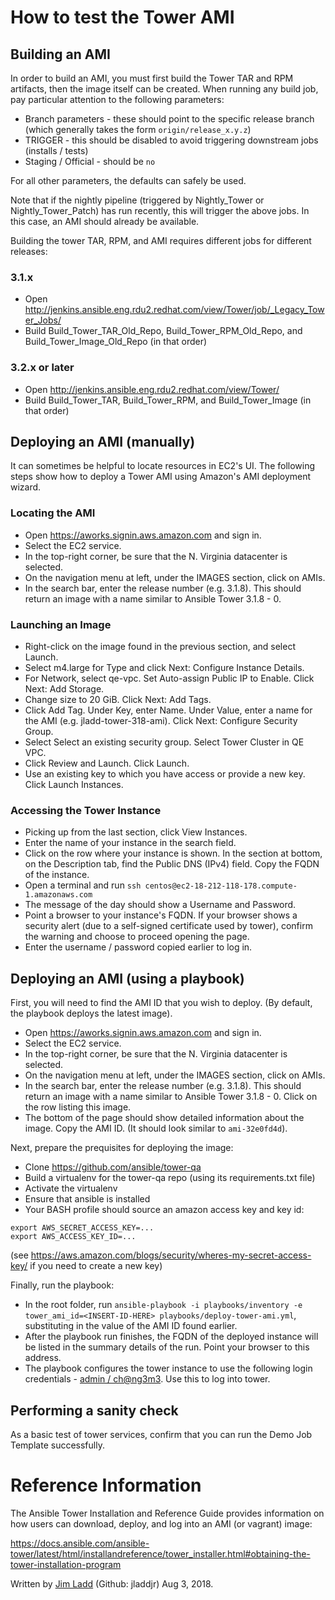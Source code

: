 # How to test the Tower AMI

## Building an AMI

In order to build an AMI, you must first build the Tower TAR and RPM artifacts, then the image itself can be created. When running any build job, pay particular attention to the following parameters:

* Branch parameters - these should point to the specific release branch (which generally takes the form `origin/release_x.y.z`)
* TRIGGER - this should be disabled to avoid triggering downstream jobs (installs / tests)
* Staging / Official - should be `no`

For all other parameters, the defaults can safely be used.

Note that if the nightly pipeline (triggered by Nightly_Tower or Nightly_Tower_Patch) has run recently, this will trigger the above jobs. In this case, an AMI should already be available.

Building the tower TAR, RPM, and AMI requires different jobs for different releases:

### 3.1.x

* Open http://jenkins.ansible.eng.rdu2.redhat.com/view/Tower/job/_Legacy_Tower_Jobs/
* Build Build_Tower_TAR_Old_Repo, Build_Tower_RPM_Old_Repo, and Build_Tower_Image_Old_Repo (in that order)

### 3.2.x or later

* Open http://jenkins.ansible.eng.rdu2.redhat.com/view/Tower/
* Build Build_Tower_TAR, Build_Tower_RPM, and Build_Tower_Image (in that order)

## Deploying an AMI (manually)

It can sometimes be helpful to locate resources in EC2's UI. The following steps show how to deploy a Tower AMI using Amazon's AMI deployment wizard.

### Locating the AMI

* Open https://aworks.signin.aws.amazon.com and sign in.
* Select the EC2 service.
* In the top-right corner, be sure that the N. Virginia datacenter is selected.
* On the navigation menu at left, under the IMAGES section, click on AMIs.
* In the search bar, enter the release number (e.g. 3.1.8). This should return an image with a name similar to Ansible Tower 3.1.8 - 0.

### Launching an Image
* Right-click on the image found in the previous section, and select Launch.
* Select m4.large for Type and click Next: Configure Instance Details.
* For Network, select qe-vpc. Set Auto-assign Public IP to Enable. Click Next: Add Storage.
* Change size to 20 GiB. Click Next: Add Tags.
* Click Add Tag. Under Key, enter Name. Under Value, enter a name for the AMI (e.g. jladd-tower-318-ami). Click Next: Configure Security Group.
* Select Select an existing security group. Select Tower Cluster in QE VPC.
* Click Review and Launch. Click Launch.
* Use an existing key to which you have access or provide a new key. Click Launch Instances.

### Accessing the Tower Instance
* Picking up from the last section, click View Instances.
* Enter the name of your instance in the search field.
* Click on the row where your instance is shown. In the section at bottom, on the Description tab, find the Public DNS (IPv4) field. Copy the FQDN of the instance.
* Open a terminal and run `ssh centos@ec2-18-212-118-178.compute-1.amazonaws.com`
* The message of the day should show a Username and Password.
* Point a browser to your instance's FQDN. If your browser shows a security alert (due to a self-signed certificate used by tower), confirm the warning and choose to proceed opening the page.
* Enter the username / password copied earlier to log in.

## Deploying an AMI (using a playbook)

First, you will need to find the AMI ID that you wish to deploy. (By default, the playbook deploys the latest image).
* Open https://aworks.signin.aws.amazon.com and sign in.
* Select the EC2 service.
* In the top-right corner, be sure that the N. Virginia datacenter is selected.
* On the navigation menu at left, under the IMAGES section, click on AMIs.
* In the search bar, enter the release number (e.g. 3.1.8). This should return an image with a name similar to Ansible Tower 3.1.8 - 0. Click on the row listing this image.
* The bottom of the page should show detailed information about the image. Copy the AMI ID. (It should look similar to `ami-32e0fd4d`).

Next, prepare the prequisites for deploying the image:
* Clone https://github.com/ansible/tower-qa
* Build a virtualenv for the tower-qa repo (using its requirements.txt file)
* Activate the virtualenv
* Ensure that ansible is installed
* Your BASH profile should source an amazon access key and key id:
```
export AWS_SECRET_ACCESS_KEY=...
export AWS_ACCESS_KEY_ID=...
```
(see https://aws.amazon.com/blogs/security/wheres-my-secret-access-key/ if you need to create a new key)

Finally, run the playbook:
* In the root folder, run `ansible-playbook -i playbooks/inventory -e tower_ami_id=<INSERT-ID-HERE> playbooks/deploy-tower-ami.yml`, substituting in the value of the AMI ID found earlier.
* After the playbook run finishes, the FQDN of the deployed instance will be listed in the summary details of the run. Point your browser to this address.
* The playbook configures the tower instance to use the following login credentials - [admin / ch@ng3m3](https://github.com/ansible/tower-qa/blob/master/playbooks/deploy-tower-ami.yml#L134). Use this to log into tower.

## Performing a sanity check

As a basic test of tower services, confirm that you can run the Demo Job Template successfully.

# Reference Information

The Ansible Tower Installation and Reference Guide provides information on how users can download, deploy, and log into an AMI (or vagrant) image:

https://docs.ansible.com/ansible-tower/latest/html/installandreference/tower_installer.html#obtaining-the-tower-installation-program

Written by [Jim Ladd](mailto:jladd@redhat.com) (Github: jladdjr) Aug 3, 2018.
